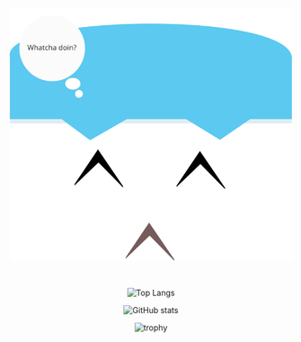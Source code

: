 
<p align="center"> 
  <img src="https://raw.githubusercontent.com/johnpaulgarcia/johnpaulgarcia/main/face.svg"/>
</p>

<br />
<div align="center"> 
  
![Top Langs](https://github-readme-stats.vercel.app/api/top-langs/?username=johnpaulgarcia&layout=default&theme=cobalt&hide=html&hide_border=true&card_width=900)
  

![GitHub stats](https://github-readme-stats.vercel.app/api?username=johnpaulgarcia&theme=cobalt&show_icons=true&count_private=true&hide_title=false&hide_border=false)
  
  ![trophy](https://github-profile-trophy.vercel.app/?username=johnpaulgarcia&theme=onestar&no-frame=true&column=3&row=2)
  
  </div>

